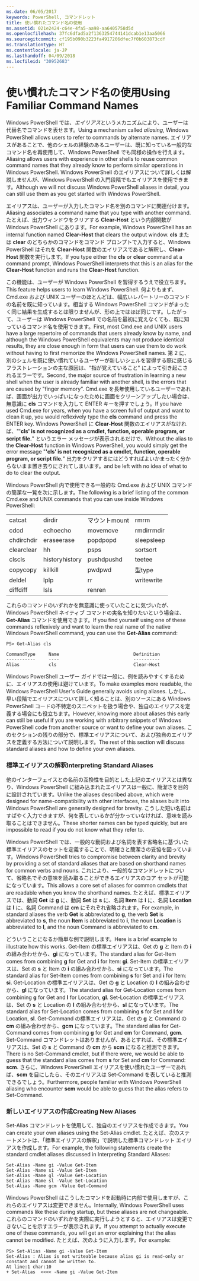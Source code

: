 ```yaml
---
ms.date: 06/05/2017
keywords: PowerShell, コマンドレット
title: 使い慣れたコマンド名の使用
ms.assetid: 021e2424-c64e-4fa5-aa98-aa6405758d5d
ms.openlocfilehash: 37fc6dfad5a2f1363254744141dcab1e13aa5066
ms.sourcegitcommit: cf195b090b3223fa4917206dfec7f0b603873cdf
ms.translationtype: HT
ms.contentlocale: ja-JP
ms.lasthandoff: 04/09/2018
ms.locfileid: "30952683"
---
```

# <a name="using-familiar-command-names"></a><span data-ttu-id="d6012-103">使い慣れたコマンド名の使用</span><span class="sxs-lookup"><span data-stu-id="d6012-103">Using Familiar Command Names</span></span>
<span data-ttu-id="d6012-104">Windows PowerShell では、*エイリアス*というメカニズムにより、ユーザーは代替名でコマンドを表せます。</span><span class="sxs-lookup"><span data-stu-id="d6012-104">Using a mechanism called *aliasing*, Windows PowerShell allows users to refer to commands by alternate names.</span></span> <span data-ttu-id="d6012-105">エイリアスがあることで、他のシェルの経験のあるユーザーは、既に知っている一般的なコマンド名を再使用して、Windows PowerShell でも同様の操作を行えます。</span><span class="sxs-lookup"><span data-stu-id="d6012-105">Aliasing allows users with experience in other shells to reuse common command names that they already know to perform similar operations in Windows PowerShell.</span></span> <span data-ttu-id="d6012-106">Windows PowerShell のエイリアスについて詳しくは解説しませんが、Windows PowerShell の入門段階でもエイリアスを使用できます。</span><span class="sxs-lookup"><span data-stu-id="d6012-106">Although we will not discuss Windows PowerShell aliases in detail, you can still use them as you get started with Windows PowerShell.</span></span>

<span data-ttu-id="d6012-107">エイリアスは、ユーザーが入力したコマンド名を別のコマンドに関連付けます。</span><span class="sxs-lookup"><span data-stu-id="d6012-107">Aliasing associates a command name that you type with another command.</span></span> <span data-ttu-id="d6012-108">たとえば、出力ウィンドウをクリアする **Clear-Host** という内部関数が Windows PowerShell にあります。</span><span class="sxs-lookup"><span data-stu-id="d6012-108">For example, Windows PowerShell has an internal function named **Clear-Host** that clears the output window.</span></span> <span data-ttu-id="d6012-109">**cls** または **clear** のどちらかのコマンドをコマンド プロンプトで入力すると、Windows PowerShell はそれを **Clear-Host** 関数のエイリアスであると解釈し、**Clear-Host** 関数を実行します。</span><span class="sxs-lookup"><span data-stu-id="d6012-109">If you type either the **cls** or **clear** command at a command prompt, Windows PowerShell interprets that this is an alias for the **Clear-Host** function and runs the **Clear-Host** function.</span></span>

<span data-ttu-id="d6012-110">この機能は、ユーザーが Windows PowerShell を習得するうえで役立ちます。</span><span class="sxs-lookup"><span data-stu-id="d6012-110">This feature helps users to learn Windows PowerShell.</span></span> <span data-ttu-id="d6012-111">何よりもまず、Cmd.exe および UNIX ユーザーのほとんどは、幅広いレパートリーのコマンドの名前を既に知っています。相当する Windows PowerShell コマンドがまったく同じ結果を生成するとは限りませんが、形の上ではほぼ同じです。したがって、ユーザーは Windows PowerShell での名前を最初に覚えなくても、既に知っているコマンド名を使用できます。</span><span class="sxs-lookup"><span data-stu-id="d6012-111">First, most Cmd.exe and UNIX users have a large repertoire of commands that users already know by name, and although the Windows PowerShell equivalents may not produce identical results, they are close enough in form that users can use them to do work without having to first memorize the Windows PowerShell names.</span></span> <span data-ttu-id="d6012-112">第 2 に、別のシェルを既に使い慣れているユーザーが新しいシェルを習得する際に感じるフラストレーションの主な原因は、"指が覚えていること" によって引き起こされるエラーです。</span><span class="sxs-lookup"><span data-stu-id="d6012-112">Second, the major source of frustration in learning a new shell when the user is already familiar with another shell, is the errors that are caused by "finger memory".</span></span> <span data-ttu-id="d6012-113">Cmd.exe を長年使用しているユーザーであれば、画面が出力でいっぱいになったために画面をクリーンアップしたい場合は、無意識に **cls** コマンドを入力して ENTER キーを押すでしょう。</span><span class="sxs-lookup"><span data-stu-id="d6012-113">If you have used Cmd.exe for years, when you have a screen full of output and want to clean it up, you would reflexively type the **cls** command and press the ENTER key.</span></span> <span data-ttu-id="d6012-114">Windows PowerShell に **Clear-Host** 関数のエイリアスがなければ、"**'cls' is not recognized as a cmdlet, function, operable program, or script file.**" というエラー メッセージが表示されるだけで、</span><span class="sxs-lookup"><span data-stu-id="d6012-114">Without the alias to the **Clear-Host** function in Windows PowerShell, you would simply get the error message "**'cls' is not recognized as a cmdlet, function, operable program, or script file.**"</span></span> <span data-ttu-id="d6012-115">出力をクリアするにはどうすればよいかまったく分からないまま置き去りにされてしまいます。</span><span class="sxs-lookup"><span data-stu-id="d6012-115">and be left with no idea of what to do to clear the output.</span></span>

<span data-ttu-id="d6012-116">Windows PowerShell 内で使用できる一般的な Cmd.exe および UNIX コマンドの簡潔な一覧を次に示します。</span><span class="sxs-lookup"><span data-stu-id="d6012-116">The following is a brief listing of the common Cmd.exe and UNIX commands that you can use inside Windows PowerShell:</span></span>

|||||
|-|-|-|-|
|<span data-ttu-id="d6012-117">cat</span><span class="sxs-lookup"><span data-stu-id="d6012-117">cat</span></span>|<span data-ttu-id="d6012-118">dir</span><span class="sxs-lookup"><span data-stu-id="d6012-118">dir</span></span>|<span data-ttu-id="d6012-119">マウント</span><span class="sxs-lookup"><span data-stu-id="d6012-119">mount</span></span>|<span data-ttu-id="d6012-120">rm</span><span class="sxs-lookup"><span data-stu-id="d6012-120">rm</span></span>|
|<span data-ttu-id="d6012-121">cd</span><span class="sxs-lookup"><span data-stu-id="d6012-121">cd</span></span>|<span data-ttu-id="d6012-122">echo</span><span class="sxs-lookup"><span data-stu-id="d6012-122">echo</span></span>|<span data-ttu-id="d6012-123">move</span><span class="sxs-lookup"><span data-stu-id="d6012-123">move</span></span>|<span data-ttu-id="d6012-124">rmdir</span><span class="sxs-lookup"><span data-stu-id="d6012-124">rmdir</span></span>|
|<span data-ttu-id="d6012-125">chdir</span><span class="sxs-lookup"><span data-stu-id="d6012-125">chdir</span></span>|<span data-ttu-id="d6012-126">erase</span><span class="sxs-lookup"><span data-stu-id="d6012-126">erase</span></span>|<span data-ttu-id="d6012-127">popd</span><span class="sxs-lookup"><span data-stu-id="d6012-127">popd</span></span>|<span data-ttu-id="d6012-128">sleep</span><span class="sxs-lookup"><span data-stu-id="d6012-128">sleep</span></span>|
|<span data-ttu-id="d6012-129">clear</span><span class="sxs-lookup"><span data-stu-id="d6012-129">clear</span></span>|<span data-ttu-id="d6012-130">h</span><span class="sxs-lookup"><span data-stu-id="d6012-130">h</span></span>|<span data-ttu-id="d6012-131">ps</span><span class="sxs-lookup"><span data-stu-id="d6012-131">ps</span></span>|<span data-ttu-id="d6012-132">sort</span><span class="sxs-lookup"><span data-stu-id="d6012-132">sort</span></span>|
|<span data-ttu-id="d6012-133">cls</span><span class="sxs-lookup"><span data-stu-id="d6012-133">cls</span></span>|<span data-ttu-id="d6012-134">history</span><span class="sxs-lookup"><span data-stu-id="d6012-134">history</span></span>|<span data-ttu-id="d6012-135">pushd</span><span class="sxs-lookup"><span data-stu-id="d6012-135">pushd</span></span>|<span data-ttu-id="d6012-136">tee</span><span class="sxs-lookup"><span data-stu-id="d6012-136">tee</span></span>|
|<span data-ttu-id="d6012-137">copy</span><span class="sxs-lookup"><span data-stu-id="d6012-137">copy</span></span>|<span data-ttu-id="d6012-138">kill</span><span class="sxs-lookup"><span data-stu-id="d6012-138">kill</span></span>|<span data-ttu-id="d6012-139">pwd</span><span class="sxs-lookup"><span data-stu-id="d6012-139">pwd</span></span>|<span data-ttu-id="d6012-140">型</span><span class="sxs-lookup"><span data-stu-id="d6012-140">type</span></span>|
|<span data-ttu-id="d6012-141">del</span><span class="sxs-lookup"><span data-stu-id="d6012-141">del</span></span>|<span data-ttu-id="d6012-142">lp</span><span class="sxs-lookup"><span data-stu-id="d6012-142">lp</span></span>|<span data-ttu-id="d6012-143">r</span><span class="sxs-lookup"><span data-stu-id="d6012-143">r</span></span>|<span data-ttu-id="d6012-144">write</span><span class="sxs-lookup"><span data-stu-id="d6012-144">write</span></span>|
|<span data-ttu-id="d6012-145">diff</span><span class="sxs-lookup"><span data-stu-id="d6012-145">diff</span></span>|<span data-ttu-id="d6012-146">ls</span><span class="sxs-lookup"><span data-stu-id="d6012-146">ls</span></span>|<span data-ttu-id="d6012-147">ren</span><span class="sxs-lookup"><span data-stu-id="d6012-147">ren</span></span>||

<span data-ttu-id="d6012-148">これらのコマンドのいずれかを無意識に使っていたことに気づいたが、Windows PowerShell ネイティブ コマンドの実名を知りたいという場合は、**Get-Alias** コマンドを使用できます。</span><span class="sxs-lookup"><span data-stu-id="d6012-148">If you find yourself using one of these commands reflexively and want to learn the real name of the native Windows PowerShell command, you can use the **Get-Alias** command:</span></span>

```
PS> Get-Alias cls

CommandType     Name                            Definition
-----------     ----                            ----------
Alias           cls                             Clear-Host
```

<span data-ttu-id="d6012-149">Windows PowerShell ユーザー ガイドでは一般に、例を読みやすくするために、エイリアスの使用は避けています。</span><span class="sxs-lookup"><span data-stu-id="d6012-149">To make examples more readable, the Windows PowerShell User's Guide generally avoids using aliases.</span></span> <span data-ttu-id="d6012-150">しかし、早い段階でエイリアスについて詳しく知ることは、別のソースにある Windows PowerShell コードの不特定のスニペットを扱う場合や、独自のエイリアスを定義する場合にも役立ちます。</span><span class="sxs-lookup"><span data-stu-id="d6012-150">However, knowing more about aliases this early can still be useful if you are working with arbitrary snippets of Windows PowerShell code from another source or want to define your own aliases.</span></span> <span data-ttu-id="d6012-151">このセクションの残りの部分で、標準エイリアスについて、および独自のエイリアスを定義する方法について説明します。</span><span class="sxs-lookup"><span data-stu-id="d6012-151">The rest of this section will discuss standard aliases and how to define your own aliases.</span></span>

### <a name="interpreting-standard-aliases"></a><span data-ttu-id="d6012-152">標準エイリアスの解釈</span><span class="sxs-lookup"><span data-stu-id="d6012-152">Interpreting Standard Aliases</span></span>
<span data-ttu-id="d6012-153">他のインターフェイスとの名前の互換性を目的とした上記のエイリアスとは異なり、Windows PowerShell に組み込まれたエイリアスは一般に、簡潔さを目的に設計されています。</span><span class="sxs-lookup"><span data-stu-id="d6012-153">Unlike the aliases described above, which were designed for name-compatibility with other interfaces, the aliases built into Windows PowerShell are generally designed for brevity.</span></span> <span data-ttu-id="d6012-154">こうした短い名前はすばやく入力できますが、何を表しているかが分かっていなければ、意味を読み取ることはできません。</span><span class="sxs-lookup"><span data-stu-id="d6012-154">These shorter names can be typed quickly, but are impossible to read if you do not know what they refer to.</span></span>

<span data-ttu-id="d6012-155">Windows PowerShell では、一般的な動詞および名詞を表す省略名に基づいた標準エイリアスのセットを定義することで、明確さと簡潔さの妥協を図っています。</span><span class="sxs-lookup"><span data-stu-id="d6012-155">Windows PowerShell tries to compromise between clarity and brevity by providing a set of standard aliases that are based on shorthand names for common verbs and nouns.</span></span> <span data-ttu-id="d6012-156">これにより、一般的なコマンドレットについて、省略名でその意味を読み取ることができるエイリアスのコア セットが可能になっています。</span><span class="sxs-lookup"><span data-stu-id="d6012-156">This allows a core set of aliases for common cmdlets that are readable when you know the shorthand names.</span></span> <span data-ttu-id="d6012-157">たとえば、標準エイリアスでは、動詞 **Get** は **g** に、動詞 **Set** は **s** に、名詞 **Item** は **i** に、名詞 **Location** は **l** に、名詞 Command は **cm** にそれぞれ省略されます。</span><span class="sxs-lookup"><span data-stu-id="d6012-157">For example, in standard aliases the verb **Get** is abbreviated to **g**, the verb **Set** is abbreviated to **s**, the noun **Item** is abbreviated to **i**, the noun **Location** is abbreviated to **l**, and the noun Command is abbreviated to **cm**.</span></span>

<span data-ttu-id="d6012-158">どういうことになるか簡単な例で説明します。</span><span class="sxs-lookup"><span data-stu-id="d6012-158">Here is a brief example to illustrate how this works.</span></span> <span data-ttu-id="d6012-159">Get-Item の標準エイリアスは、Get の **g** と Item の **i** の組み合わせから、**gi** になっています。</span><span class="sxs-lookup"><span data-stu-id="d6012-159">The standard alias for Get-Item comes from combining **g** for Get and **i** for Item: **gi**.</span></span> <span data-ttu-id="d6012-160">Set-Item の標準エイリアスは、Set の **s** と Item の **i** の組み合わせから、**si** になっています。</span><span class="sxs-lookup"><span data-stu-id="d6012-160">The standard alias for Set-Item comes from combining **s** for Set and **i** for Item: **si**.</span></span> <span data-ttu-id="d6012-161">Get-Location の標準エイリアスは、Get の **g** と Location の **l** の組み合わせから、**gl** になっています。</span><span class="sxs-lookup"><span data-stu-id="d6012-161">The standard alias for Get-Location comes from combining **g** for Get and **l** for Location, **gl**.</span></span> <span data-ttu-id="d6012-162">Set-Location の標準エイリアスは、Set の **s** と Location の **l** の組み合わせから、**sl** になっています。</span><span class="sxs-lookup"><span data-stu-id="d6012-162">The standard alias for Set-Location comes from combining **s** for Set and **l** for Location, **sl**.</span></span> <span data-ttu-id="d6012-163">Get-Command の標準エイリアスは、Get の **g** と Command の **cm** の組み合わせから、**gcm** になっています。</span><span class="sxs-lookup"><span data-stu-id="d6012-163">The standard alias for Get-Command comes from combining **g** for Get and **cm** for Command, **gcm**.</span></span> <span data-ttu-id="d6012-164">Set-Command コマンドレットはありませんが、あるとすれば、その標準エイリアスは、Set の **s** と Command の **cm** から **scm** になると推測できます。</span><span class="sxs-lookup"><span data-stu-id="d6012-164">There is no Set-Command cmdlet, but if there were, we would be able to guess that the standard alias comes from **s** for Set and **cm** for Command: **scm**.</span></span> <span data-ttu-id="d6012-165">さらに、Windows PowerShell エイリアスを使い慣れたユーザーであれば、**scm** を目にしたら、そのエイリアスは Set-Command を表していると推測できるでしょう。</span><span class="sxs-lookup"><span data-stu-id="d6012-165">Furthermore, people familiar with Windows PowerShell aliasing who encounter **scm** would be able to guess that the alias refers to Set-Command.</span></span>

### <a name="creating-new-aliases"></a><span data-ttu-id="d6012-166">新しいエイリアスの作成</span><span class="sxs-lookup"><span data-stu-id="d6012-166">Creating New Aliases</span></span>
<span data-ttu-id="d6012-167">Set-Alias コマンドレットを使用して、独自のエイリアスを作成できます。</span><span class="sxs-lookup"><span data-stu-id="d6012-167">You can create your own aliases using the Set-Alias cmdlet.</span></span> <span data-ttu-id="d6012-168">たとえば、次のステートメントは、「標準エイリアスの解釈」で説明した標準コマンドレット エイリアスを作成します。</span><span class="sxs-lookup"><span data-stu-id="d6012-168">For example, the following statements create the standard cmdlet aliases discussed in Interpreting Standard Aliases:</span></span>

```
Set-Alias -Name gi -Value Get-Item
Set-Alias -Name si -Value Set-Item
Set-Alias -Name gl -Value Get-Location
Set-Alias -Name sl -Value Set-Location
Set-Alias -Name gcm -Value Get-Command
```

<span data-ttu-id="d6012-169">Windows PowerShell はこうしたコマンドを起動時に内部で使用しますが、これらのエイリアスは変更できません。</span><span class="sxs-lookup"><span data-stu-id="d6012-169">Internally, Windows PowerShell uses commands like these during startup, but these aliases are not changeable.</span></span> <span data-ttu-id="d6012-170">これらのコマンドのいずれかを実際に実行しようとすると、エイリアスは変更できないことを示すエラーが表示されます。</span><span class="sxs-lookup"><span data-stu-id="d6012-170">If you attempt to actually execute one of these commands, you will get an error explaining that the alias cannot be modified.</span></span> <span data-ttu-id="d6012-171">たとえば、次のように入力します。</span><span class="sxs-lookup"><span data-stu-id="d6012-171">For example:</span></span>

```
PS> Set-Alias -Name gi -Value Get-Item
Set-Alias : Alias is not writeable because alias gi is read-only or constant and cannot be written to.
At line:1 char:10
+ Set-Alias  <<<< -Name gi -Value Get-Item
```